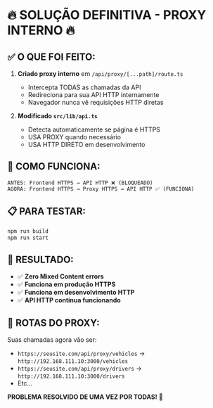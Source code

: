 # 🔥 SOLUÇÃO DEFINITIVA - PROXY INTERNO 🔥

## ✅ O QUE FOI FEITO:

1. **Criado proxy interno** em `/api/proxy/[...path]/route.ts`
   - Intercepta TODAS as chamadas da API
   - Redireciona para sua API HTTP internamente
   - Navegador nunca vê requisições HTTP diretas

2. **Modificado `src/lib/api.ts`**
   - Detecta automaticamente se página é HTTPS  
   - USA PROXY quando necessário
   - USA HTTP DIRETO em desenvolvimento

## 🚀 COMO FUNCIONA:

```
ANTES: Frontend HTTPS → API HTTP ❌ (BLOQUEADO)
AGORA: Frontend HTTPS → Proxy HTTPS → API HTTP ✅ (FUNCIONA)
```

## 📋 PARA TESTAR:

```bash
npm run build
npm run start
```

## 💯 RESULTADO:
- ✅ **Zero Mixed Content errors**
- ✅ **Funciona em produção HTTPS**  
- ✅ **Funciona em desenvolvimento HTTP**
- ✅ **API HTTP continua funcionando**

## 🎯 ROTAS DO PROXY:

Suas chamadas agora vão ser:
- `https://seusite.com/api/proxy/vehicles` → `http://192.168.111.10:3000/vehicles`
- `https://seusite.com/api/proxy/drivers` → `http://192.168.111.10:3000/drivers`
- Etc...

**PROBLEMA RESOLVIDO DE UMA VEZ POR TODAS!** 🎉